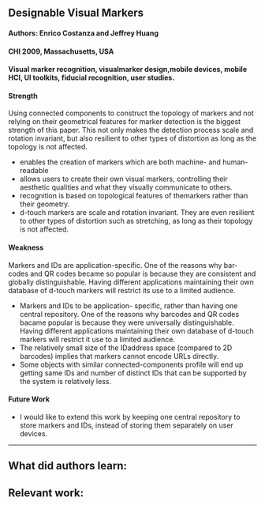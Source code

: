 ## Designable Visual Markers

#### Authors: Enrico Costanza and Jeffrey Huang
#### CHI 2009, Massachusetts, USA
#### Visual marker recognition, visualmarker design,mobile devices, mobile HCI, UI toolkits, fiducial recognition, user studies.

#### Strength
Using connected components to construct the topology of markers and not relying on their geometrical features for marker detection is the biggest strength of this paper. This not only makes the detection process scale and rotation invariant, but also resilient to other types of distortion as long as the topology is not affected.

- enables the creation of markers which are both machine- and human- readable
- allows users to create their own visual markers, controlling their aesthetic qualities and what they visually communicate to others.
- recognition is based on topological features of themarkers rather than their geometry.
- d-touch markers are scale and rotation invariant. They are even resilient to other types of distortion such as stretching, as long as their topology is not affected.


#### Weakness
Markers and IDs are application-specific. One of the reasons why bar-codes and QR codes became so popular is because they are consistent and globally distinguishable. Having different applications maintaining their own database of d-touch markers will restrict its use to a limited audience.

- Markers and IDs to be application- specific, rather than having one central repository. One of the reasons why barcodes and QR codes bacame popular is because they were universally distinguishable. Having different applications maintaining their own database of d-touch markers will restrict it use to a limited audience.
- The relatively small size of the IDaddress space (compared to 2D barcodes) implies that markers cannot encode URLs directly.
- Some objects with similar connected-components profile will end up getting same IDs and number of distinct IDs that can be supported by the system is relatively less.

#### Future Work
- I would like to extend this work by keeping one central repository to store markers and IDs, instead of storing them separately on user devices.


---
**What did authors learn:**
-
**Relevant work:**
-
